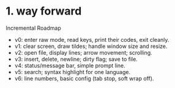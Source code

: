 # 1. way forward 
Incremental Roadmap

  - v0: enter raw mode, read keys, print their codes, exit cleanly.
  - v1: clear screen, draw tildes; handle window size and resize.
  - v2: open file, display lines; arrow movement; scrolling.
  - v3: insert, delete, newline; dirty flag; save to file.
  - v4: status/message bar, simple prompt line.
  - v5: search; syntax highlight for one language.
  - v6: line numbers, basic config (tab stop, soft wrap off).
